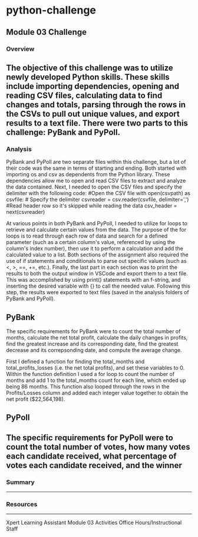 # python-challenge
## Module 03 Challenge

### Overview

The objective of this challenge was to utilize newly developed Python skills. These skills include importing dependencies, opening and reading CSV files, calculating data to find changes and totals, parsing through the rows in the CSVs to pull out unique values, and export results to a text file. There were two parts to this challenge: PyBank and PyPoll.
------------

### Analysis

PyBank and PyPoll are two separate files within this challenge, but a lot of their code was the same in terms of starting and ending. Both started with importing os and csv as dependents from the Python library. These dependencies allow me to open and read CSV files to extract and analyze the data contained. Next, I needed to open the CSV files and specify the delimiter with the following code:
  #Open the CSV file
  with open(csvpath) as csvfile:
    # Specify the delimiter
    csvreader = csv.reader(csvfile, delimiter=',')
    #Read header row so it's skipped while reading the data
    csv_header = next(csvreader)

At various points in both PyBank and PyPoll, I needed to utilize for loops to retrieve and calculate certain values from the data. The purpose of the for loops is to read through each row of data and search for a defined parameter (such as a certain column's value, referenced by using the column's index number), then use it to perform a calculation and add the calculated value to a list. Both sections of the assignment also required the use of if statements and conditionals to parse out specific values (such as <, >, ==, +=, etc.). Finally, the last part in each section was to print the results to both the output window in VSCode and export them to a text file. This was accomplished by using print() statements with an f-string, and inserting the desired variable with {} to call the needed value. Following this step, the results were exported to text files (saved in the analysis folders of PyBank and PyPoll).

## PyBank
The specific requirements for PyBank were to count the total number of months, calculate the net total profit, calculate the daily changes in profits, find the greatest increase and its corresponding date, find the greatest decrease and its correpsonding date, and compute the average change.

First I defined a function for finding the total_months and total_profits_losses (i.e. the net total profits), and set these variables to 0. Within the function definition I used a for loop to count the number of months and add 1 to the total_months count for each line, which ended up being 86 months. This function also looped through the rows in the Profits/Losses column and added each integer value together to obtain the net profit ($22,564,198).

## PyPoll
The specific requirements for PyPoll were to count the total number of votes, how many votes each candidate received, what percentage of votes each candidate received, and the winner
----------------

### Summary
---------

### Resources
---------
Xpert Learning Assistant
Module 03 Activities
Office Hours/Instructional Staff
